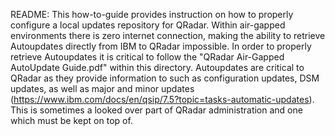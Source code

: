 README:
This how-to-guide provides instruction on how to properly configure a local updates repository for QRadar. Within air-gapped environments there is zero internet connection, making the ability to retrieve Autoupdates directly from IBM to QRadar impossible. In order to properly retrieve Autoupdates it is critical to follow the "QRadar Air-Gapped AutoUpdate Guide.pdf" within this directory. Autoupdates are critical to QRadar as they provide information to such as configuration updates, DSM updates, as well as major and minor updates (https://www.ibm.com/docs/en/qsip/7.5?topic=tasks-automatic-updates). This is sometimes a looked over part of QRadar administration and one which must be kept on top of. 
